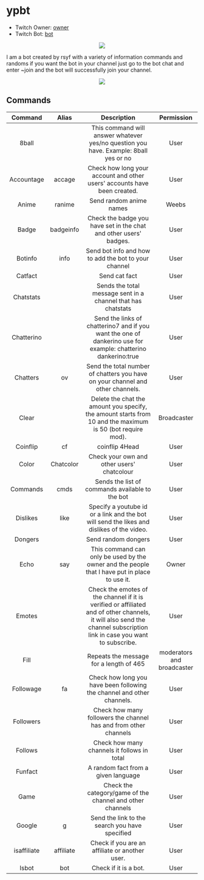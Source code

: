 # ypbt
* Twitch Owner: [owner](https://www.twitch.tv/rsyf)
* Twitch Bot: [bot](https://www.twitch.tv/ypbt)
<p align="center">
  <img src="https://cdn.7tv.app/emote/60ae3eef259ac5a73e583b69/3x" />
   
</p>
 I am a bot created by rsyf with a variety of information commands and randoms if you want the bot in your channel just go to the bot chat and enter ~join and the bot will successfully join your channel.
 <p align="center">
  <img src="https://cdn.7tv.app/emote/60ae8a704b1ea4526d94272b/2x" />
   
</p>



        
## Commands
        
| Command  | Alias  | Description  | Permission |
|:-----------:|:-----------:|:------------:|:------:|
 | 8ball |  | This command will answer whatever yes/no question you have. Example: <prefix>8ball yes or no | User 
 | Accountage | accage | Check how long your account and other users' accounts have been created.  | User 
 | Anime | ranime | Send random anime names | Weebs 
 | Badge | badgeinfo | Check the badge you have set in the chat and other users' badges. | User 
 | Botinfo | info  | Send bot info and how to add the bot to your channel | User 
 | Catfact |  | Send cat fact | User 
 | Chatstats |  | Sends the total message sent in a channel that has chatstats  | User 
 | Chatterino |  | Send the links of chatterino7 and if you want the one of dankerino use for example: <prefix>chatterino dankerino:true | User 
 | Chatters | ov  | Send the total number of chatters you have on your channel and other channels. | User 
 | Clear |  | Delete the chat the amount you specify, the amount starts from 10 and the maximum is 50 (bot require mod). | Broadcaster 
 | Coinflip | cf | 	coinflip 4Head | User 
 | Color | Chatcolor  | Check your own and other users' chatcolour | User 
 | Commands | cmds | Sends the list of commands available to the bot| User 
 | Dislikes | like  | Specify a youtube id or a link and the bot will send the likes and dislikes of the video. | User 
 | Dongers |  | Send random dongers | User 
 | Echo | say | This command can only be used by the owner and the people that I have put in place to use it. | Owner 
 | Emotes |  | Check the emotes of the channel if it is verified or affiliated and of other channels, it will also send the channel subscription link in case you want to subscribe. | User 
 | Fill |  | Repeats the message for a length of 465 | moderators and broadcaster 
 | Followage | fa | Check how long you have been following the channel and other channels.  | User 
 | Followers |  | Check how many followers the channel has and from other channels  | User 
 | Follows |  | Check how many channels it follows in total  | User 
 | Funfact | | 	A random fact from a given language | User 
 | Game |  | Check the category/game of the channel and other channels | User
 | Google | g | Send the link to the search you have specified  | User
 | isaffiliate | affiliate | Check if you are an affiliate or another user. | User
 | Isbot | bot | Check if it is a bot. | User
